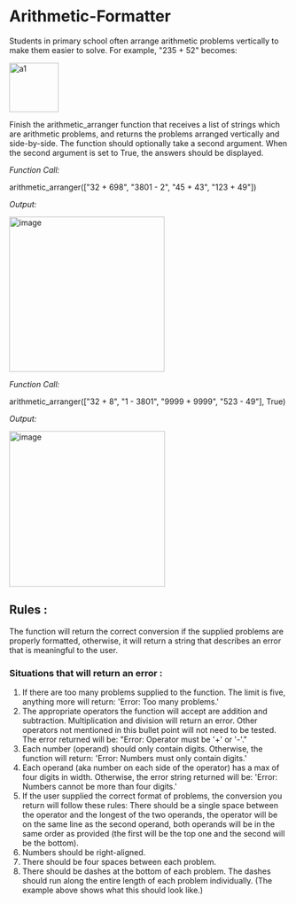 # Arithmetic-Formatter


Students in primary school often arrange arithmetic problems vertically to make them easier to solve. For example, "235 + 52" becomes:

<img width="89" alt="a1" src="https://github.com/gogetteranushka/Arithmetic-Formatter/assets/109903993/7b1131bd-a862-41fd-85b5-cc68b8494032">


Finish the arithmetic_arranger function that receives a list of strings which are arithmetic problems, and returns the problems arranged vertically and side-by-side. The function should optionally take a second argument. When the second argument is set to True, the answers should be displayed.


_Function Call:_

arithmetic_arranger(["32 + 698", "3801 - 2", "45 + 43", "123 + 49"])

_Output:_

<img width="280" alt="image" src="https://github.com/gogetteranushka/Arithmetic-Formatter/assets/109903993/73823837-1247-4ddf-b6fb-828aacaaa41c">


_Function Call:_

arithmetic_arranger(["32 + 8", "1 - 3801", "9999 + 9999", "523 - 49"], True)

_Output:_

<img width="281" alt="image" src="https://github.com/gogetteranushka/Arithmetic-Formatter/assets/109903993/6c71d6c6-732d-4b85-ac06-0d027d6be45d">


## Rules : 

The function will return the correct conversion if the supplied problems are properly formatted, otherwise, it will return a string that describes an error that is meaningful to the user.

### Situations that will return an error :

1. If there are too many problems supplied to the function. The limit is five, anything more will return: 'Error: Too many problems.'
2. The appropriate operators the function will accept are addition and subtraction. Multiplication and division will return an error. Other operators not mentioned in this bullet point will not need to be tested. The error returned will be: "Error: Operator must be '+' or '-'."
3. Each number (operand) should only contain digits. Otherwise, the function will return: 'Error: Numbers must only contain digits.'
4. Each operand (aka number on each side of the operator) has a max of four digits in width. Otherwise, the error string returned will be: 'Error: Numbers cannot be more than four digits.'
5. If the user supplied the correct format of problems, the conversion you return will follow these rules:
There should be a single space between the operator and the longest of the two operands, the operator will be on the same line as the second operand, both operands will be in the same order as provided (the first will be the top one and the second will be the bottom).
6. Numbers should be right-aligned.
7. There should be four spaces between each problem.
8. There should be dashes at the bottom of each problem. The dashes should run along the entire length of each problem individually. (The example above shows what this should look like.)
